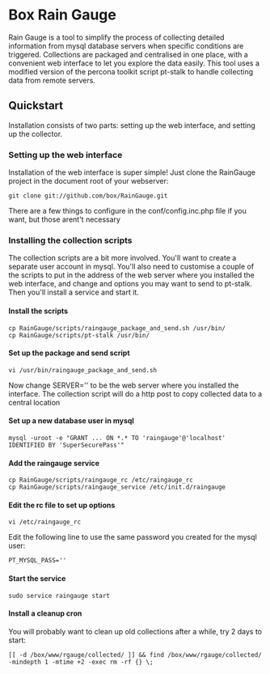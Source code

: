 Box Rain Gauge
==============

Rain Gauge is a tool to simplify the process of collecting detailed information from mysql database servers when specific conditions are triggered.  Collections are packaged and centralised in one place, with a convenient web interface to let you explore the data easily.  This tool uses a modified version of the percona toolkit script pt-stalk to handle collecting data from remote servers.

## Quickstart

Installation consists of two parts: setting up the web interface, and setting up the collector.

### Setting up the web interface

Installation of the web interface is super simple!  Just clone the RainGauge project in the document root of your webserver:

	git clone git://github.com/box/RainGauge.git

There are a few things to configure in the conf/config.inc.php file if you want, but those arent't necessary

### Installing the collection scripts

The collection scripts are a bit more involved. You'll want to create a separate user account in mysql.  You'll also need to customise a couple of the scripts to put in the address of the web server where you installed the web interface, and change and options you may want to send to pt-stalk.  Then you'll install a service and start it.

#### Install the scripts

    cp RainGauge/scripts/raingauge_package_and_send.sh /usr/bin/
    cp RainGauge/scripts/pt-stalk /usr/bin/

#### Set up the package and send script

    vi /usr/bin/raingauge_package_and_send.sh

  Now change SERVER='' to be the web server where you installed the interface.  The collection script will do a http post to copy collected data to a central location

#### Set up a new database user in mysql

    mysql -uroot -e "GRANT ... ON *.* TO 'raingauge'@'localhost' IDENTIFIED BY 'SuperSecurePass'"

#### Add the raingauge service

    cp RainGauge/scripts/raingauge_rc /etc/raingauge_rc
    cp RainGauge/scripts/raingauge_service /etc/init.d/raingauge

#### Edit the rc file to set up options

    vi /etc/raingauge_rc

  Edit the following line to use the same password you created for the mysql user:

    PT_MYSQL_PASS=''

#### Start the service

    sudo service raingauge start

#### Install a cleanup cron

  You will probably want to clean up old collections after a while, try 2 days to start:

    [[ -d /box/www/rgauge/collected/ ]] && find /box/www/rgauge/collected/ -mindepth 1 -mtime +2 -exec rm -rf {} \;

